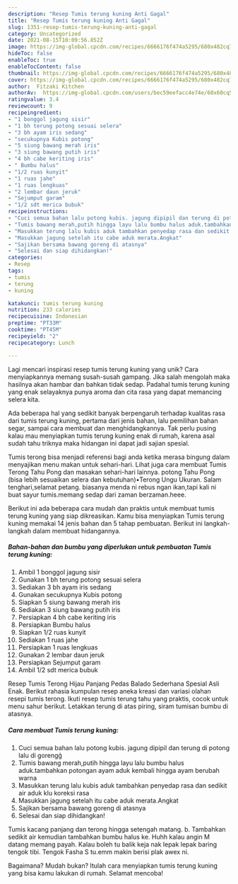 ```yaml
---
description: "Resep Tumis terung kuning Anti Gagal"
title: "Resep Tumis terung kuning Anti Gagal"
slug: 1351-resep-tumis-terung-kuning-anti-gagal
category: Uncategorized
date: 2021-08-15T10:09:56.852Z
image: https://img-global.cpcdn.com/recipes/6666176f474a5295/680x482cq70/tumis-terung-kuning-foto-resep-utama.jpg
hideToc: false
enableToc: true
enableTocContent: false
thumbnail: https://img-global.cpcdn.com/recipes/6666176f474a5295/680x482cq70/tumis-terung-kuning-foto-resep-utama.jpg
cover: https://img-global.cpcdn.com/recipes/6666176f474a5295/680x482cq70/tumis-terung-kuning-foto-resep-utama.jpg
author:  Fitzaki Kitchen
authorAv:  https://img-global.cpcdn.com/users/bec59eefacc4e74e/60x60cq50/avatar.jpg
ratingvalue: 3.4
reviewcount: 9
recipeingredient:
- "1 bonggol jagung sisir"
- "1 bh terung potong sesuai selera"
- "3 bh ayam iris sedang"
- "secukupnya Kubis potong"
- "5 siung bawang merah iris"
- "3 siung bawang putih iris"
- "4 bh cabe keriting iris"
- " Bumbu halus"
- "1/2 ruas kunyit"
- "1 ruas jahe"
- "1 ruas lengkuas"
- "2 lembar daun jeruk"
- "Sejumput garam"
- "1/2 sdt merica bubuk"
recipeinstructions:
- "Cuci semua bahan lalu potong kubis. jagung dipipil dan terung di potong lalu di gorengģ"
- "Tumis bawang merah,putih hingga layu lalu bumbu halus aduk.tambahkan potongan ayam aduk kembali hingga ayam berubah warna"
- "Masukkan terung lalu kubis aduk tambahkan penyedap rasa dan sedikit air aduk klu koreksi rasa"
- "Masukkan jagung setelah itu cabe aduk merata.Angkat"
- "Sajikan bersama bawang goreng di atasnya"
- "Selesai dan siap dihidangkan!"
categories:
- Resep
tags:
- tumis
- terung
- kuning

katakunci: tumis terung kuning 
nutrition: 233 calories
recipecuisine: Indonesian
preptime: "PT33M"
cooktime: "PT45M"
recipeyield: "2"
recipecategory: Lunch

---
```



Lagi mencari inspirasi resep tumis terung kuning yang unik? Cara menyiapkannya memang susah-susah gampang. Jika salah mengolah maka hasilnya akan hambar dan bahkan tidak sedap. Padahal tumis terung kuning yang enak selayaknya punya aroma dan cita rasa yang dapat memancing selera kita.


Ada beberapa hal yang sedikit banyak berpengaruh terhadap kualitas rasa dari tumis terung kuning, pertama dari jenis bahan, lalu pemilihan bahan segar, sampai cara membuat dan menghidangkannya. Tak perlu pusing kalau mau menyiapkan tumis terung kuning enak di rumah, karena asal sudah tahu triknya maka hidangan ini dapat jadi sajian spesial.

Tumis terong bisa menjadi referensi bagi anda ketika merasa bingung dalam menyajikan menu makan untuk sehari-hari. Lihat juga cara membuat Tumis Terong Tahu Pong dan masakan sehari-hari lainnya. potong Tahu Pong (bisa lebih sesuaikan selera dan kebutuhan)•Terong Ungu Ukuran. Salam tenghari,selamat petang. biasanya menda ni rebus ngan ikan,tapi kali ni buat sayur tumis.memang sedap dari zaman berzaman.heee.


Berikut ini ada beberapa cara mudah dan praktis untuk membuat tumis terung kuning yang siap dikreasikan. Kamu bisa menyiapkan Tumis terung kuning memakai 14 jenis bahan dan 5 tahap pembuatan. Berikut ini langkah-langkah dalam membuat hidangannya.

<!--inarticleads1-->

##### Bahan-bahan dan bumbu yang diperlukan untuk pembuatan Tumis terung kuning:

1. Ambil 1 bonggol jagung sisir
1. Gunakan 1 bh terung potong sesuai selera
1. Sediakan 3 bh ayam iris sedang
1. Gunakan secukupnya Kubis potong
1. Siapkan 5 siung bawang merah iris
1. Sediakan 3 siung bawang putih iris
1. Persiapkan 4 bh cabe keriting iris
1. Persiapkan  Bumbu halus
1. Siapkan 1/2 ruas kunyit
1. Sediakan 1 ruas jahe
1. Persiapkan 1 ruas lengkuas
1. Gunakan 2 lembar daun jeruk
1. Persiapkan Sejumput garam
1. Ambil 1/2 sdt merica bubuk


Resep Tumis Terong Hijau Panjang Pedas Balado Sederhana Spesial Asli Enak. Berikut rahasia kumpulan resep aneka kreasi dan variasi olahan resepi tumis terong. Ikuti resep tumis terung tahu yang praktis, cocok untuk menu sahur berikut. Letakkan terung di atas piring, siram tumisan bumbu di atasnya. 

<!--inarticleads2-->

##### Cara membuat Tumis terung kuning:

1. Cuci semua bahan lalu potong kubis. jagung dipipil dan terung di potong lalu di gorengģ
1. Tumis bawang merah,putih hingga layu lalu bumbu halus aduk.tambahkan potongan ayam aduk kembali hingga ayam berubah warna
1. Masukkan terung lalu kubis aduk tambahkan penyedap rasa dan sedikit air aduk klu koreksi rasa
1. Masukkan jagung setelah itu cabe aduk merata.Angkat
1. Sajikan bersama bawang goreng di atasnya
1. Selesai dan siap dihidangkan!

Tumis kacang panjang dan terong hingga setengah matang. b. Tambahkan sedikit air kemudian tambahkan bumbu halus ke. Huhh kalau angin M datang memang payah. Kalau boleh tu balik keja nak lepak lepak baring tengok tibi. Tengok Fasha S tu.emm makin berisi plak awex ni. 

Bagaimana? Mudah bukan? Itulah cara menyiapkan tumis terung kuning yang bisa kamu lakukan di rumah. Selamat mencoba!
